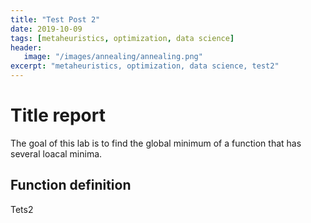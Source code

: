 ```yaml
---
title: "Test Post 2"
date: 2019-10-09
tags: [metaheuristics, optimization, data science]
header: 
   image: "/images/annealing/annealing.png"
excerpt: "metaheuristics, optimization, data science, test2"
---
```


# Title report
The goal of this lab is to find the global minimum of a function that has several loacal minima. 

## Function definition
Tets2 







	